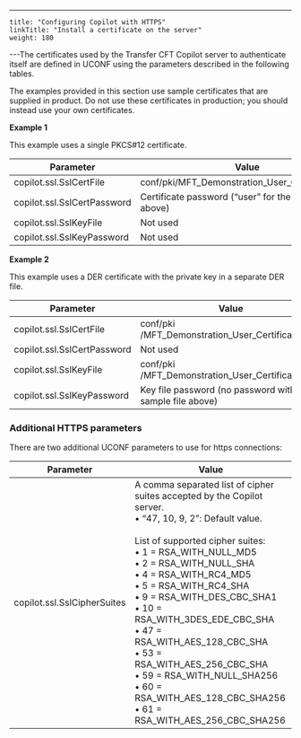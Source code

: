 ---
    title: "Configuring Copilot with HTTPS"
    linkTitle: "Install a certificate on the server"
    weight: 180
---The certificates used by the Transfer CFT Copilot server to authenticate itself are defined in UCONF using the parameters described in the following tables.

The examples provided in this section use sample certificates that are supplied in product. Do not use these certificates in production; you should instead use your own certificates.

******Example 1******

This example uses a single PKCS#12 certificate.


| Parameter | Value |
| --- | --- |
| copilot.ssl.SslCertFile<br/>  | conf/pki/MFT_Demonstration_User_Certificate.p12 |
| copilot.ssl.SslCertPassword<br/>  | Certificate password (“user” for the sample above)<br/>  |
| copilot.ssl.SslKeyFile<br/>  | Not used |
| copilot.ssl.SslKeyPassword<br/>  | Not used |


******Example 2******

This example uses a DER certificate with the private key in a separate DER file.


| Parameter | Value |
| --- | --- |
| copilot.ssl.SslCertFile<br/>  | conf/pki /MFT_Demonstration_User_Certificate.der<br/>  |
| copilot.ssl.SslCertPassword<br/>  | Not used |
| copilot.ssl.SslKeyFile<br/>  | conf/pki /MFT_Demonstration_User_Certificatek.der |
| copilot.ssl.SslKeyPassword<br/>  | Key file password (no password with sample file above) |


### Additional HTTPS parameters

There are two additional UCONF parameters to use for https connections:


| Parameter | Value |
| --- | --- |
| copilot.ssl.SslCipherSuites<br/>  | A comma separated list of cipher suites accepted by the Copilot server.<br/> • “47, 10, 9, 2”: Default value.<br/> <br/> List of supported cipher suites:<br/> • 1 = RSA_WITH_NULL_MD5<br/> • 2 = RSA_WITH_NULL_SHA<br/> • 4 = RSA_WITH_RC4_MD5<br/> • 5 = RSA_WITH_RC4_SHA<br/> • 9 = RSA_WITH_DES_CBC_SHA1<br/> • 10 = RSA_WITH_3DES_EDE_CBC_SHA<br/> • 47 = RSA_WITH_AES_128_CBC_SHA<br/> • 53 = RSA_WITH_AES_256_CBC_SHA<br/> • 59 = RSA_WITH_NULL_SHA256<br/> • 60 = RSA_WITH_AES_128_CBC_SHA256<br/> • 61 = RSA_WITH_AES_256_CBC_SHA256 |

